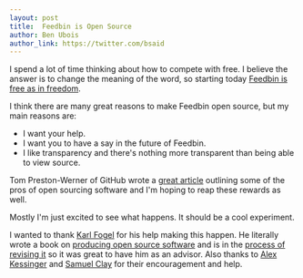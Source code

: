 ```yaml
---
layout: post
title:  Feedbin is Open Source
author: Ben Ubois
author_link: https://twitter.com/bsaid
---
```


I spend a lot of time thinking about how to compete with free. I believe the answer is to change the meaning of the word, so starting today [Feedbin is free as in freedom](https://github.com/feedbin/feedbin).

I think there are many great reasons to make Feedbin open source, but my main reasons are:

- I want your help.
- I want you to have a say in the future of Feedbin.
- I like transparency and there's nothing more transparent than being able to view source.

Tom Preston-Werner of GitHub wrote a [great article](http://tom.preston-werner.com/2011/11/22/open-source-everything.html)  outlining some of the pros of open sourcing software and I'm hoping to reap these rewards as well.

Mostly I'm just excited to see what happens. It should be a cool experiment.

I wanted to thank [Karl Fogel](http://www.red-bean.com/kfogel/) for his help making this happen. He literally wrote a book on [producing open source software](http://producingoss.com/) and is in the [process of revising it](http://www.kickstarter.com/projects/kfogel/updating-producing-open-source-software-for-2nd-ed) so it was great to have him as an advisor. Also thanks to [Alex Kessinger](https://alpha.app.net/voidfiles) and [Samuel Clay](https://twitter.com/samuelclay) for their encouragement and help.